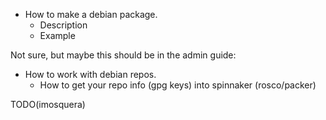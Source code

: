 - How to make a debian package.
  - Description
  - Example

Not sure, but maybe this should be in the admin guide:
- How to work with debian repos. 
  - How to get your repo info (gpg keys) into spinnaker (rosco/packer)


TODO(imosquera)